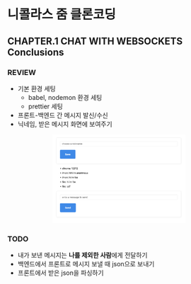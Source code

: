 # 니콜라스 줌 클론코딩

## CHAPTER.1 CHAT WITH WEBSOCKETS Conclusions
### REVIEW
- 기본 환경 세팅
    * babel, nodemon 환경 세팅
    * prettier 세팅
- 프론트-백엔드 간 메시지 발신/수신
- 닉네임, 받은 메시지 화면에 보여주기

<center><img src="./image/chapter1.png" width="300" height="200"/></center>


### TODO
- 내가 보낸 메시지는 **나를 제외한 사람**에게 전달하기
- 백엔드에서 프론트로 메시지 보낼 때 json으로 보내기
- 프론트에서 받은 json을 파싱하기